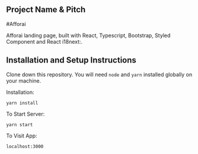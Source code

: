 ## Project Name & Pitch

#Afforai

Afforai landing page, built with React, Typescript, Bootstrap, Styled Component and React i18next:.

## Installation and Setup Instructions

Clone down this repository. You will need `node` and `yarn` installed globally on your machine.

Installation:

`yarn install`

To Start Server:

`yarn start`

To Visit App:

`localhost:3000`
